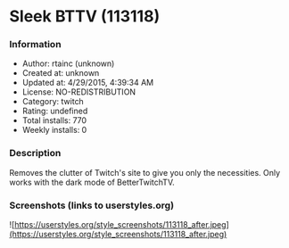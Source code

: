 # Sleek BTTV (113118)

### Information
- Author: rtainc (unknown)
- Created at: unknown
- Updated at: 4/29/2015, 4:39:34 AM
- License: NO-REDISTRIBUTION
- Category: twitch
- Rating: undefined
- Total installs: 770
- Weekly installs: 0


### Description
Removes the clutter of Twitch's site to give you only the necessities. Only works with the dark mode of BetterTwitchTV.


### Screenshots (links to userstyles.org)
![https://userstyles.org/style_screenshots/113118_after.jpeg](https://userstyles.org/style_screenshots/113118_after.jpeg)


